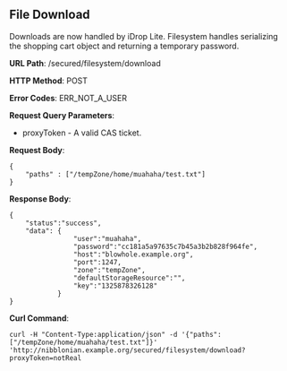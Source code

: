 File Download
-------------
Downloads are now handled by iDrop Lite. Filesystem handles serializing the shopping cart object and returning a temporary password.

__URL Path__: /secured/filesystem/download

__HTTP Method__: POST

__Error Codes__: ERR_NOT_A_USER

__Request Query Parameters__:

* proxyToken - A valid CAS ticket.

__Request Body__:

    {
        "paths" : ["/tempZone/home/muahaha/test.txt"]
    }

__Response Body__:

    {
        "status":"success",
        "data": {
                    "user":"muahaha",
                    "password":"cc181a5a97635c7b45a3b2b828f964fe",
                    "host":"blowhole.example.org",
                    "port":1247,
                    "zone":"tempZone",
                    "defaultStorageResource":"",
                    "key":"1325878326128"
                }
    }

__Curl Command__:

    curl -H "Content-Type:application/json" -d '{"paths":["/tempZone/home/muahaha/test.txt"]}' 'http://nibblonian.example.org/secured/filesystem/download?proxyToken=notReal
